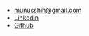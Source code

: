 - munusshih@gmail.com
- [Linkedin](https://linkedin.com/in/munusshih)
- [Github](https://github.com/munusshih)

<!-- ## Selected Clients

- AIGA
- Amazon
- New York University
- Processing Foundation
- Samsung
- The New Museum
- The New York Review of Books

## Selected Talks

- DEMO DAY
- Entropy
- Type@Cooper
- Processing Community Day Taiwan
- Creative Coding Festival
- Creative Coding Taiwan -->
